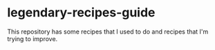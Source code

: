 # legendary-recipes-guide

This repository has some recipes that I used to do and recipes that I'm trying to improve.
